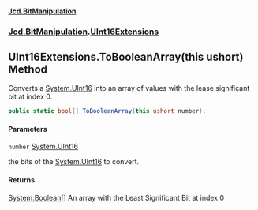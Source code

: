 #### [Jcd.BitManipulation](index 'index')

### [Jcd.BitManipulation](Jcd.BitManipulation 'Jcd.BitManipulation').[UInt16Extensions](Jcd.BitManipulation.UInt16Extensions 'Jcd.BitManipulation.UInt16Extensions')

## UInt16Extensions.ToBooleanArray(this ushort) Method

Converts a [System.UInt16](https://docs.microsoft.com/en-us/dotnet/api/System.UInt16 'System.UInt16') into an array of values with the lease significant bit at index 0.

```csharp
public static bool[] ToBooleanArray(this ushort number);
```

#### Parameters

<a name='Jcd.BitManipulation.UInt16Extensions.ToBooleanArray(thisushort).number'></a>

`number` [System.UInt16](https://docs.microsoft.com/en-us/dotnet/api/System.UInt16 'System.UInt16')

the bits of the [System.UInt16](https://docs.microsoft.com/en-us/dotnet/api/System.UInt16 'System.UInt16') to convert.

#### Returns

[System.Boolean](https://docs.microsoft.com/en-us/dotnet/api/System.Boolean 'System.Boolean')[[]](https://docs.microsoft.com/en-us/dotnet/api/System.Array 'System.Array')
An array with the Least Significant Bit at index 0